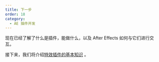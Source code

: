 ```yaml
---
title: 下一步
order: 18
category:
  - AE 插件开发
---
```


现在已经了解了什么是插件，能做什么，以及 After Effects 如何与它们进行交互。

接下来，我们将介绍[特效插件的基本知识](../effect-basics/effect-basics.html) 。
